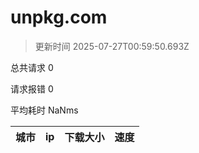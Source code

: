 
  # unpkg.com

  > 更新时间 2025-07-27T00:59:50.693Z
  
  总共请求 0

  请求报错 0

  平均耗时 NaNms

|城市|ip|下载大小|速度|
|-----|----------|---|---|

  